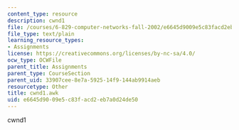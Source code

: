 ```yaml
---
content_type: resource
description: cwnd1
file: /courses/6-829-computer-networks-fall-2002/e6645d9009e5c83facd2eb7a0d24de50_cwnd1.awk
file_type: text/plain
learning_resource_types:
- Assignments
license: https://creativecommons.org/licenses/by-nc-sa/4.0/
ocw_type: OCWFile
parent_title: Assignments
parent_type: CourseSection
parent_uid: 33907cee-8e7a-5925-14f9-144ab9914aeb
resourcetype: Other
title: cwnd1.awk
uid: e6645d90-09e5-c83f-acd2-eb7a0d24de50
---
```

cwnd1